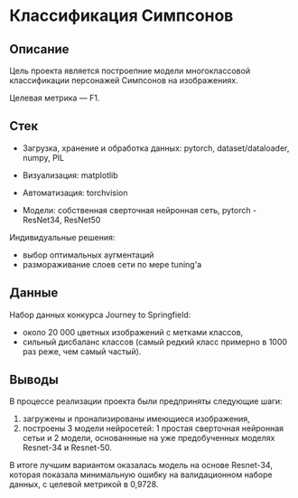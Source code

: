 # Классификация Симпсонов

## Описание

Цель проекта является построепние модели многоклассовой классификации персонажей Симпсонов на изображениях.

Целевая метрика — F1.

## Стек

- Загрузка, хранение и обработка данных: pytorch, dataset/dataloader, numpy, PIL

- Визуализация: matplotlib

- Автоматизация: torchvision

- Модели: собственная сверточная нейронная сеть, pytorch - ResNet34, ResNet50

Индивидуальные решения:

- выбор оптимальных аугментаций
- размораживание слоев сети по мере tuning'а

## Данные

Набор данных конкурса Journey to Springfield:

- около 20 000 цветных изображений с метками классов,
- сильный дисбаланс классов (самый редкий класс примерно в 1000 раз реже, чем самый частый).

## Выводы

В процессе реализации проекта были предприняты следующие шаги:

1. загружены и пронализированы имеющиеся изображения,
2. построены 3 модели нейросетей: 1 простая сверточная нейронная сетьи и 2 модели, основаннные на уже предобученных моделях Resnet-34 и Resnet-50.
   
В итоге лучшим вариантом оказалась модель на основе Resnet-34, которая показала минимальную ошибку на валидационном наборе данных, с целевой метрикой в 0,9728.
